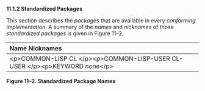 **11.1.2 Standardized Packages** 

This section describes the *packages* that are available in every *conforming implementation*. A summary of the *names* and *nicknames* of those *standardized packages* is given in Figure 11–2. 

|**Name Nicknames**|
| :- |
|\<p\>COMMON-LISP CL \</p\>\<p\>COMMON-LISP-USER CL-USER \</p\>\<p\>KEYWORD *none*\</p\>|


**Figure 11–2. Standardized Package Names** 

